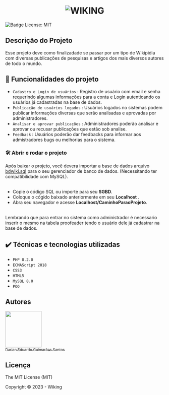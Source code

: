 # <h1 align="center"> ![WIKING](https://user-images.githubusercontent.com/71740181/218747800-3ff52e7b-f5db-4346-befa-0434865adb5b.svg) </h1> 

![Badge License: MIT](https://img.shields.io/github/license/darlangui/e-commerce?style=for-the-badge)


## Descrição do Projeto

Esse projeto deve como finalizadade se passar por um tipo de Wikipidia com diversas publicações de pesquisas e artigos dos mais diversos autores de todo o mundo.

## :hammer: Funcionalidades do projeto 
- `Cadastro e Login de usuários` : Registro de usuário com email e senha requerindo algumas informações para a conta e Login autenticando os usuários já cadastradas na base de dados.
- `Publicação de usuários logados` : Usuários logados no sistemas podem publicar informações diversas que serão analisadas e aprovadas por administradores.
- `Analisar e aprovar publicações` : Administradores poderão analisar e aprovar ou recusar publicações que estão sob analise.
- `Feedback` : Usuários poderão dar feedbacks para informar aos admistradores bugs ou melhorias para o sistema.

### 🛠️ Abrir e rodar o projeto
Após baixar o projeto, você devera importar a base de dados arquivo <a href="https://github.com/darlangui/wiki/blob/main/bdwiki.sql">bdwiki.sql</a> para o seu gerenciador de banco de dados. (Necessitando ter compatibilidade com MySQL).
<br>
<br>
    <ul>
        <li>
             Copie o código SQL ou importe para seu <b>SGBD</b>.
        </li> 
        <li>
             Coloque o cógido baixado anteriormente em seu <b>Localhost </b>.
        </li>
        <li>
             Abra seu navegador e acesse <b>Localhost/CaminhoParaoProjeto</b>.
        </li>   
    </ul> 

Lembrando que para entrar no sistema como administrador é necessario inserir o mesmo na tabela proofeader tendo o usuário dele já cadastrar na base de dados.

## ✔️ Técnicas e tecnologias utilizadas


- `PHP 8.2.0`
- `ECMAScript 2018`
- `CSS3`
- `HTML5`
- `MySQL 8.0`
- `POO`

## Autores
[<img src="https://user-images.githubusercontent.com/71740181/180897012-2d7683f3-afd4-418f-a838-234ee686ee4c.png" width=115><br><sub>Darlan Eduardo Guimarães Santos</sub>](https://github.com/darlangui)

## Licença 

The MIT License (MIT)

Copyright ©️ 2023 - Wiking
